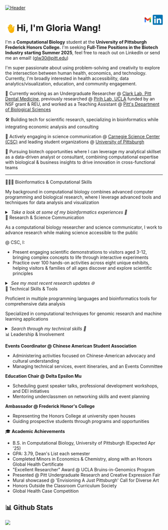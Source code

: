[![Header](header.gif "Header")]([https://github.com/gloriaawang/gloriaawang.github.io])

</a>
<a href="https://www.linkedin.com/in/gloria-huawei-wang/">
  <img align="right" alt="Gloria's LinkedIn" width="32px" src="linkedin.png" />
</a>
<a href="mailto: glw30@pitt.edu">
  <img align="right" alt="Gloria's Email" width="32px" src="email.png" />
</a>

<img src="https://raw.githubusercontent.com/gloriaawang/gloriaawang/main/wave.gif" width="30px" height="30px" style="max-width: 30px; display: inline-block; vertical-align: middle;"> Hi, I'm Gloria Wang!
===============	
  
I'm a **Computational Biology** student at the **University of Pittsburgh Frederick Honors College.** I'm seeking **Full-Time Positions in the Biotech Industry starting Summer 2025**, feel free to reach out on LinkedIn or send me an email! (glw30@pitt.edu)

I'm super passionate about using problem-solving and creativity to explore the intersection between human health, economics, and technology. Currently, I'm broadly interested in health accessibility, data analytics/visualization, education, and community engagement.

👔 Currently working as an Undergraduate Researcher @ <ins>Clark Lab, Pitt Dental Medicine</ins>, previously researched @ <ins>Pirih Lab, UCLA</ins> funded by an NSF grant & REU, and worked as a Teaching Assistant @ <ins> Pitt's Department of Biological Sciences</ins>

🛠 Building tech for scientific research, specializing in bioinformatics while integrating economic analysis and consulting

🎨 Actively engaging in science communication @ <ins>Carnegie Science Center (CSC)</ins> and leading student organizations @ <ins>University of Pittsburgh</ins>

🚀 Pursuing biotech opportunities where I can leverage my analytical skillset as a data-driven analyst or consultant, combining computational expertise with biological & business insights to drive innovation in cross-functional teams

---

🧑🏻‍💻 Bioinformatics & Computational Skills

My background in computational biology combines advanced computer programming and biological research, where I leverage advanced tools and techniques for data analysis and visualization
<details> <summary><i> &nbsp;Take a look at some of my bioinformatics experiences 👀</i> </summary> <br />
<br />
<p style="display: flex; justify-content: space-between; gap: 10px;">
  <a href="https://github.com/gloriaawang/Chromatin-Analysis-of-Cancer-vs-Non-Cancer-Cell-Lines" style="width: 33%;">
    <img align="center" width="32%" src="https://github-readme-stats-git-masterrstaa-rickstaa.vercel.app/api/pin/?username=gloriaawang&repo=Chromatin-Analysis-of-Cancer-vs-Non-Cancer-Cell-Lines&theme=default_repocard&show_description=true"/>
  </a>
  <a href="https://github.com/gloriaawang/COVID-19-Lung-Biopsy-RNA-seq-Analysis" style="width: 33%;">
    <img align="center" width="32%" src="https://github-readme-stats-git-masterrstaa-rickstaa.vercel.app/api/pin/?username=gloriaawang&repo=COVID-19-Lung-Biopsy-RNA-seq-Analysis&theme=default_repocard&show_description=true"/>
  </a>
  <a href="https://github.com/gloriaawang/Protein-Sequence-Analysis" style="width: 33%;">
    <img align="center" width="32%" src="https://github-readme-stats-git-masterrstaa-rickstaa.vercel.app/api/pin/?username=gloriaawang&repo=Protein-Sequence-Analysis&theme=default_repocard&show_description=true"/>
  </a>
</p>

</details>
🧱 Research & Science Communication

As a computational biology researcher and science communicator, I work to advance research while making science accessible to the public

@ CSC, I:
- Present engaging scientific demonstrations to visitors aged 3-12, bringing complex concepts to life through interactive experiments
- Practice over 100 hands-on activities across eight unique exhibits, helping visitors & families of all ages discover and explore scientific principles 

<details>
  <summary> <i> &nbsp;See my most recent research updates 🌐 </i> </summary>
  <br />
<p>
  <a href="https://github.com/gloriaawang/Peri-implantitis-GWAS">
    <img align="center" src="https://github-readme-stats-git-masterrstaa-rickstaa.vercel.app/api/pin/?username=gloriaawang&repo=Peri-implantitis-GWAS&theme=default_repocard&show_description=true"/>
  </a>
</p>


</details>
🤖 Technical Skills & Tools

Proficient in multiple programming languages and bioinformatics tools for comprehensive data analysis

Specialized in computational techniques for genomic research and machine learning applications

<details> <summary> <i> &nbsp;Search through my technical skills 👾</i> </summary> <br />

  - Languages: Java, Python, R, SQL, Unix (Linux)

  - Bioinformatics Tools: BLAST, FASTQ, GeneMark, HHPred, Illumina, Lambda

  - Data Science: Matplotlib, NumPy, Pandas, Scikit-Learn, Seaborn, Statsmodels

  - Development: GitHub, PyCharm, Visual Studio
  
  - My Favorite (& Key) Courses: Computational Genomics, Data Structures & Algorithms, Discrete Structures, Data Science, Economic Data Analysis, Health Economics, Service-Learning
</details>
📊 Leadership & Involvement

**Events Coordinator @ Chinese American Student Association**
- Administering activities focused on Chinese-American advocacy and cultural understanding
- Managing technical services, event itineraries, and an Events Committee

**Education Chair @ Delta Epsilon Mu**
- Scheduling guest speaker talks, professional development workshops, and DEI initiatives
- Mentoring underclassmen on networking skills and event planning

**Ambassador @ Frederick Honor's College**
- Representing the Honors College at university open houses
- Guiding prospective students through programs and opportunities

🎓 **Academic Achievements**

- B.S. in Computational Biology, University of Pittsburgh (Expected Apr '25)
- GPA: 3.79, Dean's List each semester
- Completed Minors in Economics & Chemistry, along with an Honors Global Health Certificate
- "Excellent Researcher" Award @ UCLA Bruins-in-Genomics Program
- Presented @ Pitt Undergraduate Research and Creative Expression Fair
- Mural showcased @ 'Envisioning A Just Pittsburgh' Call for Diverse Art
- Honors Outside the Classroom Curriculum Society
- Global Health Case Competition

## 📊 Github Stats

<a href="https://github.com/gloriaawang/gloriaawang">
  <img align="center" src="https://github-readme-stats-git-masterrstaa-rickstaa.vercel.app/api/top-langs/?username=gloriaawang&langs_count=8&tex&title_color=ffffff&text_color=c9cacc&icon_color=2bbc8a&bg_color=1d1f21&layout=compact&hide=jupyter%20notebook,cmake,html,css,makefile,procfile&count_private=true&include_all_commits=true" />
</a>
